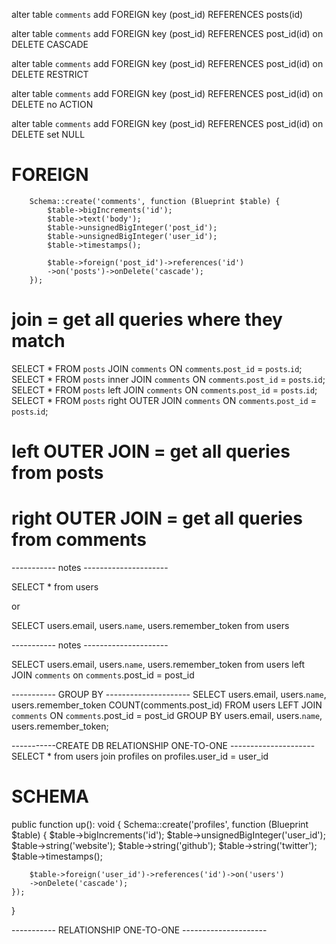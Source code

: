 alter table `comments`
add FOREIGN key (post_id) REFERENCES posts(id)

alter table `comments`
add FOREIGN key (post_id) REFERENCES post_id(id) on DELETE CASCADE

alter table `comments`
add FOREIGN key (post_id) REFERENCES post_id(id) on DELETE RESTRICT

alter table `comments`
add FOREIGN key (post_id) REFERENCES post_id(id) on DELETE no ACTION

alter table `comments`
add FOREIGN key (post_id) REFERENCES post_id(id) on DELETE set NULL

# FOREIGN

        Schema::create('comments', function (Blueprint $table) {
            $table->bigIncrements('id');
            $table->text('body');
            $table->unsignedBigInteger('post_id');
            $table->unsignedBigInteger('user_id');
            $table->timestamps();

            $table->foreign('post_id')->references('id')
            ->on('posts')->onDelete('cascade');
        });

# join = get all queries where they match

SELECT \* FROM `posts` JOIN `comments` ON `comments`.`post_id` = `posts`.`id`;
SELECT \* FROM `posts` inner JOIN `comments` ON `comments`.`post_id` = `posts`.`id`;
SELECT \* FROM `posts` left JOIN `comments` ON `comments`.`post_id` = `posts`.`id`;
SELECT \* FROM `posts` right OUTER JOIN `comments` ON `comments`.`post_id` = `posts`.`id`;

# left OUTER JOIN = get all queries from posts

# right OUTER JOIN = get all queries from comments

----------- notes ---------------------

SELECT \* from users

or

SELECT
users.email, users.`name`, users.remember_token
from users

----------- notes ---------------------

SELECT users.email, users.`name`, users.remember_token
from users
left JOIN `comments` on `comments`.post_id = post_id

----------- GROUP BY ---------------------
SELECT users.email, users.`name`, users.remember_token COUNT(comments.post_id)
FROM users
LEFT JOIN `comments` ON `comments`.post_id = post_id
GROUP BY users.email, users.`name`, users.remember_token;

-----------CREATE DB RELATIONSHIP ONE-TO-ONE ---------------------
SELECT \* from users
join profiles
on profiles.user_id = user_id

# SCHEMA

public function up(): void
{
Schema::create('profiles', function (Blueprint $table) {
$table->bigIncrements('id');
$table->unsignedBigInteger('user_id');
$table->string('website');
$table->string('github');
$table->string('twitter');
$table->timestamps();

        $table->foreign('user_id')->references('id')->on('users')
        ->onDelete('cascade');
    });

}

----------- RELATIONSHIP ONE-TO-ONE ---------------------
